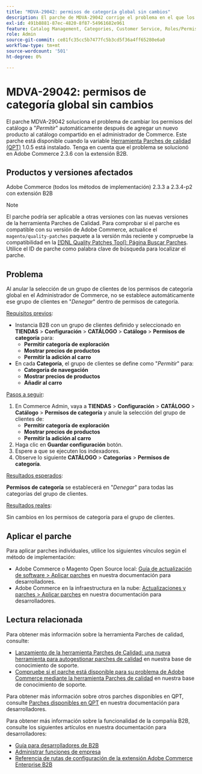 ```yaml
---
title: "MDVA-29042: permisos de categoría global sin cambios"
description: El parche de MDVA-29042 corrige el problema en el que los permisos de catálogo se cambiaban a "*Permitir*" automáticamente después de que se añadiera un nuevo producto al catálogo compartido en el administrador de Commerce. Este parche está disponible cuando está instalada la [Quality Patches Tool (QPT)](/help/announcements/adobe-commerce-announcements/magento-quality-patches-released-new-tool-to-self-serve-quality-patches.md) 1.0.5. Tenga en cuenta que el problema se solucionó en Adobe Commerce 2.3.6 con la extensión B2B.
exl-id: 491b8881-87ec-4820-8f87-54961682e961
feature: Catalog Management, Categories, Customer Service, Roles/Permissions
role: Admin
source-git-commit: ce81fc35cc5b7477fc5b3cd5f36a4ff65280e6a0
workflow-type: tm+mt
source-wordcount: '501'
ht-degree: 0%

---
```


# MDVA-29042: permisos de categoría global sin cambios

El parche MDVA-29042 soluciona el problema de cambiar los permisos del catálogo a &quot;*Permitir*&quot; automáticamente después de agregar un nuevo producto al catálogo compartido en el administrador de Commerce. Este parche está disponible cuando la variable [Herramienta Parches de calidad (QPT)](/help/announcements/adobe-commerce-announcements/magento-quality-patches-released-new-tool-to-self-serve-quality-patches.md) 1.0.5 está instalado. Tenga en cuenta que el problema se solucionó en Adobe Commerce 2.3.6 con la extensión B2B.

## Productos y versiones afectados

Adobe Commerce (todos los métodos de implementación) 2.3.3 a 2.3.4-p2 con extensión B2B

>[!NOTE]
>
>El parche podría ser aplicable a otras versiones con las nuevas versiones de la herramienta Parches de Calidad. Para comprobar si el parche es compatible con su versión de Adobe Commerce, actualice el `magento/quality-patches` paquete a la versión más reciente y compruebe la compatibilidad en la [[!DNL Quality Patches Tool]: Página Buscar Parches](https://devdocs.magento.com/quality-patches/tool.html#patch-grid). Utilice el ID de parche como palabra clave de búsqueda para localizar el parche.

## Problema

Al anular la selección de un grupo de clientes de los permisos de categoría global en el Administrador de Commerce, no se establece automáticamente ese grupo de clientes en &quot;*Denegar*&quot; dentro de permisos de categoría.

<u>Requisitos previos</u>:

* Instancia B2B con un grupo de clientes definido y seleccionado en **TIENDAS** > **Configuración** > **CATÁLOGO** > **Catálogo** > **Permisos de categoría** para:
   * **Permitir categoría de exploración**
   * **Mostrar precios de productos**
   * **Permitir la adición al carro**
* En cada **Categoría**, el grupo de clientes se define como &quot;*Permitir*&quot; para:
   * **Categoría de navegación**
   * **Mostrar precios de productos**
   * **Añadir al carro**

<u>Pasos a seguir</u>:

1. En Commerce Admin, vaya a **TIENDAS** > **Configuración** > **CATÁLOGO** > **Catálogo** > **Permisos de categoría** y anule la selección del grupo de clientes de:
   * **Permitir categoría de exploración**
   * **Mostrar precios de productos**
   * **Permitir la adición al carro**
1. Haga clic en **Guardar configuración** botón.
1. Espere a que se ejecuten los indexadores.
1. Observe lo siguiente **CATÁLOGO** > **Categorías** > **Permisos de categoría**.

<u>Resultados esperados</u>:

**Permisos de categoría** se establecerá en &quot;*Denegar*&quot; para todas las categorías del grupo de clientes.

<u>Resultados reales</u>:

Sin cambios en los permisos de categoría para el grupo de clientes.

## Aplicar el parche

Para aplicar parches individuales, utilice los siguientes vínculos según el método de implementación:

* Adobe Commerce o Magento Open Source local: [Guía de actualización de software > Aplicar parches](https://devdocs.magento.com/guides/v2.4/comp-mgr/patching/mqp.html) en nuestra documentación para desarrolladores.
* Adobe Commerce en la infraestructura en la nube: [Actualizaciones y parches > Aplicar parches](https://devdocs.magento.com/cloud/project/project-patch.html) en nuestra documentación para desarrolladores.

## Lectura relacionada

Para obtener más información sobre la herramienta Parches de calidad, consulte:

* [Lanzamiento de la herramienta Parches de Calidad: una nueva herramienta para autogestionar parches de calidad](/help/announcements/adobe-commerce-announcements/magento-quality-patches-released-new-tool-to-self-serve-quality-patches.md) en nuestra base de conocimiento de soporte.
* [Compruebe si el parche está disponible para su problema de Adobe Commerce mediante la herramienta Parches de calidad](/help/support-tools/patches-available-in-qpt-tool/check-patch-for-magento-issue-with-magento-quality-patches.md) en nuestra base de conocimiento de soporte.

Para obtener más información sobre otros parches disponibles en QPT, consulte [Parches disponibles en QPT](https://devdocs.magento.com/quality-patches/tool.html#patch-grid) en nuestra documentación para desarrolladores.

Para obtener más información sobre la funcionalidad de la compañía B2B, consulte los siguientes artículos en nuestra documentación para desarrolladores:

* [Guía para desarrolladores de B2B](https://devdocs.magento.com/guides/v2.4/b2b/bk-b2b.html)
* [Administrar funciones de empresa](https://devdocs.magento.com/guides/v2.4/b2b/roles.html)
* [Referencia de rutas de configuración de la extensión Adobe Commerce Enterprise B2B](https://devdocs.magento.com/guides/v2.4/config-guide/prod/config-reference-b2b.html)

